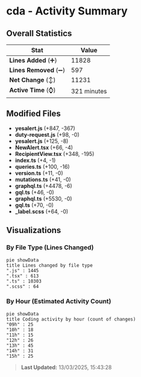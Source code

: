 # cda - Activity Summary 

## Overall Statistics

| Stat                   | Value                                                             |
| ---------------------- | ----------------------------------------------------------------- |
| **Lines Added** (➕)   | 11828                                          |
| **Lines Removed** (➖) | 597                                        |
| **Net Change** (↕)    | 11231                |
| **Active Time** (⌚)   | 321 minutes |


## Modified Files
- **yesalert.js** (+847, -367)
- **duty-request.js** (+98, -0)
- **yesalert.js** (+125, -8)
- **NewAlert.tsx** (+66, -4)
- **RecipientView.tsx** (+348, -195)
- **index.ts** (+4, -1)
- **queries.ts** (+100, -16)
- **version.ts** (+11, -0)
- **mutations.ts** (+41, -0)
- **graphql.ts** (+4478, -6)
- **gql.ts** (+46, -0)
- **graphql.ts** (+5530, -0)
- **gql.ts** (+70, -0)
- **_label.scss** (+64, -0)

## Visualizations

### By File Type (Lines Changed)

```mermaid
pie showData
title Lines changed by file type
".js" : 1445
".tsx" : 613
".ts" : 10303
".scss" : 64
```

### By Hour (Estimated Activity Count)

```mermaid
pie showData
title Coding activity by hour (count of changes)
"09h" : 25
"10h" : 18
"11h" : 15
"12h" : 26
"13h" : 45
"14h" : 31
"15h" : 25
```


> **Last Updated:** 13/03/2025, 15:43:28